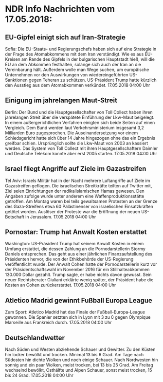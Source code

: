 # NDR Info Nachrichten vom 17.05.2018:


## EU-Gipfel einigt sich auf Iran-Strategie
Sofia: Die EU-Staats- und Regierungschefs haben sich auf eine Strategie in der Frage des Atomabkommens mit dem Iran verständigt. Wie es aus EU-Kreisen am Rande des Gipfels in der bulgarischen Hauptstadt hieß, will die EU an dem Abkommen festhalten, solange sich auch der Iran an die Vereinbarung hält. Außerdem wolle man Wege suchen, um europäische Unternehmen vor den Auswirkungen von wiedereingeführten US-Sanktionen gegen Teheran zu schützen. US-Präsident Trump hatte kürzlich den Ausstieg aus dem Atomabkommen verkündet. 17.05.2018 04:00 Uhr 

## Einigung im jahrelangen Maut-Streit
Berlin: Der Bund und die Hauptgesellschafter von Toll Collect haben ihren jahrelangen Streit über die verspätete Einführung der Lkw-Maut beigelegt. In einem außergerichtlichen Verfahren einigten sich beide Seiten auf einen Vergleich. Dem Bund werden laut Verkehrsministerium insgesamt 3,2 Milliarden Euro zugesprochen. Die Auseinandersetzung vor einem Schiedsgericht hatte sich über 14 Jahre hingezogen ohne das ein Ergebnis greifbar schien. Ursprünglich sollte die Lkw-Maut von 2003 an kassiert werden. Das System von Toll Collect mit ihren Hauptgesellschaftern Daimler und Deutsche Telekom konnte aber erst 2005 starten. 17.05.2018 04:00 Uhr 

## Israel fliegt Angriffe auf Ziele im Gazastreifen
Tel Aviv: Israels Militär hat in der Nacht mehrere Luftangriffe auf Ziele im Gazastreifen geflogen. Die israelischen Streitkräfte teilten auf Twitter mit, Ziel seien Einrichtungen der radikalislamischen Hamas gewesen. Den Angaben zufolge wurde unter anderem eine Waffenproduktionsstätte getroffen. Am Montag waren bei teils gewaltsamen Protesten an der Grenze des Gaza-Streifens etwa 60 Palästinenser von israelischen Einsatzkräften getötet worden. Auslöser der Proteste war die Eröffnung der neuen US-Botschaft in Jerusalem. 17.05.2018 04:00 Uhr 

## Pornostar: Trump hat Anwalt Kosten erstattet
Washington:						US-Präsident Trump hat seinem Anwalt Kosten in einem Umfang erstattet, die dessen Zahlung an die Pornodarstellerin Stormy Daniels entsprechen. Das geht aus einer jährlichen Finanzaufstellung des Präsidenten hervor, die von der Ethikbehörde der US-Regierung veröffentlicht wurde. Der Anwalt Cohen hatte der Pornodarstellerin kurz vor der Präsidentschaftswahl im November 2016 für ein Stillhalteabkommen 130.000 Dollar gezahlt. Trump sagte, er habe nichts davon gewusst. Sein neuer Rechtsberater Giuliani erklärte wenig später, der Präsident habe die Kosten an Cohen zurückerstattet. 17.05.2018 04:00 Uhr 

## Atletico Madrid gewinnt Fußball Europa League
Zum Sport:		Atletico Madrid hat das Finale der Fußball-Europa-League gewonnen. Die Spanier setzten sich in Lyon mit 3 zu 0 gegen Olympique Marseille aus Frankreich durch. 17.05.2018 04:00 Uhr 

## Deutschlandwetter
Nach Süden und Westen abziehende Schauer und Gewitter. Zu den Küsten hin locker bewölkt und trocken. Minimal 13 bis 6 Grad. Am Tage nach Südosten hin dichte Wolken und noch einige Schauer. Nach Nordwesten hin sonnig und ein paar Wolken, meist trocken, bei 13 bis 25 Grad. Am Freitag wechselnd bewölkt, Osthälfte und Alpen Schauer, sonst meist trocken, 15 bis 24 Grad. 17.05.2018 04:00 Uhr 
